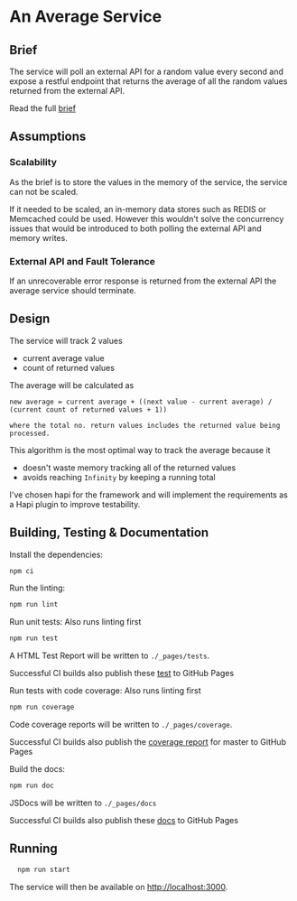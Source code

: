 # An Average Service

## Brief

The service will poll an external API for a random value every second and expose
a restful endpoint that returns the average of all the random values returned
from the external API.

Read the full [brief](./BRIEF.md)

## Assumptions

### Scalability

As the brief is to store the values in the memory of the service, the service can
not be scaled.

If it needed to be scaled, an in-memory data stores such as REDIS
or Memcached could be used. However this wouldn't solve the concurrency issues
that would be introduced to both polling the external API and memory writes.

### External API and Fault Tolerance

If an unrecoverable error response is returned from the external API
the average service should terminate.

## Design

The service will track 2 values

- current average value
- count of returned values

The average will be calculated as

```
new average = current average + ((next value - current average) / (current count of returned values + 1))

where the total no. return values includes the returned value being processed.
```

This algorithm is the most optimal way to track the average because it

- doesn't waste memory tracking all of the returned values
- avoids reaching `Infinity` by keeping a running total

I've chosen hapi for the framework and will implement the requirements as a Hapi plugin
to improve testability.

## Building, Testing & Documentation

Install the dependencies:

```sh
npm ci
```

Run the linting:

```sh
npm run lint
```

Run unit tests: Also runs linting first

```sh
npm run test
```

A HTML Test Report will be written to `./_pages/tests`.

Successful CI builds also publish these [test](https://stephen-t-kaye.github.io/average/tests/) to GitHub Pages


Run tests with code coverage: Also runs linting first

```sh
npm run coverage
```

Code coverage reports will be written to `./_pages/coverage`.

Successful CI builds also publish the [coverage report](https://stephen-t-kaye.github.io/average/coverage/lcov-report)
for master to GitHub Pages

Build the docs:

```sh
npm run doc
```

JSDocs will be written to `./_pages/docs`

Successful CI builds also publish these [docs](https://stephen-t-kaye.github.io/average/docs/) to GitHub Pages

## Running

```sh
  npm run start
```

The service will then be available on [http://localhost:3000](http://localhost:3000).
